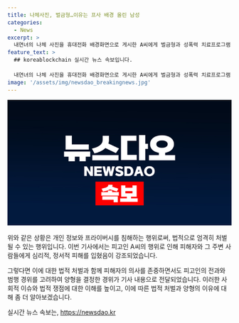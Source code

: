 ```yaml
---
title: 나체사진, 벌금형…이유는 프사 배경 올린 남성
categories:
  - News
excerpt: >
  내연녀의 나체 사진을 휴대전화 배경화면으로 게시한 A씨에게 벌금형과 성폭력 치료프로그램 이수를 명령한 판결이 나왔다. A씨는 피해자에게 받은 나체 사진을 프로필 배경화면으로 사용하다가 벌금형을 선고받았는데, 이로 인해 피해자와 관련된 사진을 볼 수 있었던 사무실 직원들의 정신적 고통이 고려됐다. 판사는 A씨의 참작할 여지를 언급하며 피해자의 원하지 않는 처벌에도 불구하고 적절한 양형을 내렸다.
feature_text: >
  ## koreablockchain 실시간 뉴스 속보입니다.

  내연녀의 나체 사진을 휴대전화 배경화면으로 게시한 A씨에게 벌금형과 성폭력 치료프로그램 이수를 명령한 판결이 나왔다. A씨는 피해자에게 받은 나체 사진을 프로필 배경화면으로 사용하다가 벌금형을 선고받았는데, 이로 인해 피해자와 관련된 사진을 볼 수 있었던 사무실 직원들의 정신적 고통이 고려됐다. 판사는 A씨의 참작할 여지를 언급하며 피해자의 원하지 않는 처벌에도 불구하고 적절한 양형을 내렸다.
image: '/assets/img/newsdao_breakingnews.jpg'
---
```


<p><img src="/assets/img/newsdao_breakingnews.jpg" alt="koreablockchain 속보" /></p>

<p>위와 같은 상황은 개인 정보와 프라이버시를 침해하는 행위로써, 법적으로 엄격히 처벌될 수 있는 행위입니다. 이번 기사에서는 피고인 A씨의 행위로 인해 피해자와 그 주변 사람들에게 심리적, 정서적 피해를 입혔음이 강조되었습니다.</p>

<p>그렇다면 이에 대한 법적 처벌과 함께 피해자의 의사를 존중하면서도 피고인의 전과와 범행 경위를 고려하여 양형을 결정한 경위가 기사 내용으로 전달되었습니다. 이러한 사회적 이슈와 법적 쟁점에 대한 이해를 높이고, 이에 따른 법적 처벌과 양형의 이유에 대해 좀 더 알아보겠습니다.</p>
실시간 뉴스 속보는, <a href="https://newsdao.kr" rel="dofollow">https://newsdao.kr</a>



